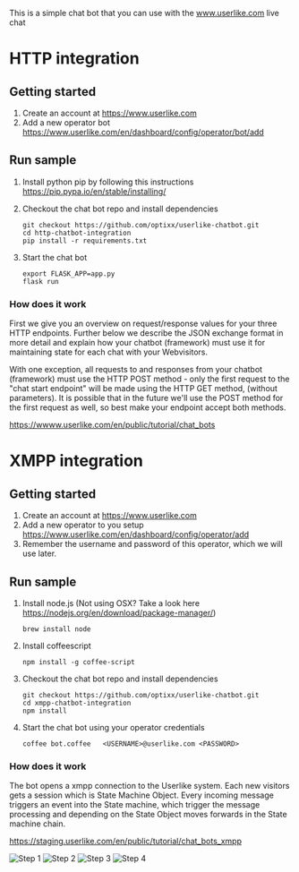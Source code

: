 This is a simple chat bot that you can use with the www.userlike.com live chat

# HTTP integration

## Getting started

1. Create an account at https://www.userlike.com
2. Add a new operator bot https://www.userlike.com/en/dashboard/config/operator/bot/add

## Run sample

1. Install python pip by following this instructions https://pip.pypa.io/en/stable/installing/

2. Checkout the chat bot repo and install dependencies

   ```
   git checkout https://github.com/optixx/userlike-chatbot.git
   cd http-chatbot-integration
   pip install -r requirements.txt
   ```

3. Start the chat bot

   ```
   export FLASK_APP=app.py
   flask run
   ```

### How does it work

First we give you an overview on request/response values for your three HTTP endpoints. Further below we describe the JSON exchange format in more detail and explain how your chatbot (framework) must use it for maintaining state for each chat with your Webvisitors.

With one exception, all requests to and responses from your chatbot (framework) must use the HTTP POST method - only the first request to the "chat start endpoint" will be made using the HTTP GET method, (without parameters). It is possible that in the future we'll use the POST method for the first request as well, so best make your endpoint accept both methods.

https://wwww.userlike.com/en/public/tutorial/chat_bots


# XMPP integration

## Getting started

1. Create an account at https://www.userlike.com
2. Add a new operator to you setup https://www.userlike.com/en/dashboard/config/operator/add
3. Remember the username and password of this operator, which we will use later.

## Run sample

1. Install node.js  (Not using OSX? Take a look here https://nodejs.org/en/download/package-manager/)

   ```brew install node```

2. Install coffeescript

   ```npm install -g coffee-script```


3. Checkout the chat bot repo and install dependencies

   ```
   git checkout https://github.com/optixx/userlike-chatbot.git
   cd xmpp-chatbot-integration
   npm install
   ```

4. Start the chat bot using your operator credentials

   ```
   coffee bot.coffee   <USERNAME>@userlike.com <PASSWORD>
   ```

### How does it work

The bot opens a xmpp connection to the Userlike system. Each new visitors gets a  session which is State Machine Object.
Every incoming message triggers an event into the State machine, which trigger the message processing and depending on the State Object moves
forwards in the State machine chain.

https://staging.userlike.com/en/public/tutorial/chat_bots_xmpp


![Step 1](https://raw.githubusercontent.com/optixx/userlike-chatbot/master/assets/step1.png)
![Step 2](https://raw.githubusercontent.com/optixx/userlike-chatbot/master/assets/step2.png)
![Step 3](https://raw.githubusercontent.com/optixx/userlike-chatbot/master/assets/step3.png)
![Step 4](https://raw.githubusercontent.com/optixx/userlike-chatbot/master/assets/step4.png)
